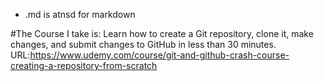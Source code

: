 - .md is atnsd for markdown

#The Course I take is:
Learn how to create a Git repository, clone it, make changes, and submit changes to GitHub in less than 30 minutes.
URL:https://www.udemy.com/course/git-and-github-crash-course-creating-a-repository-from-scratch
